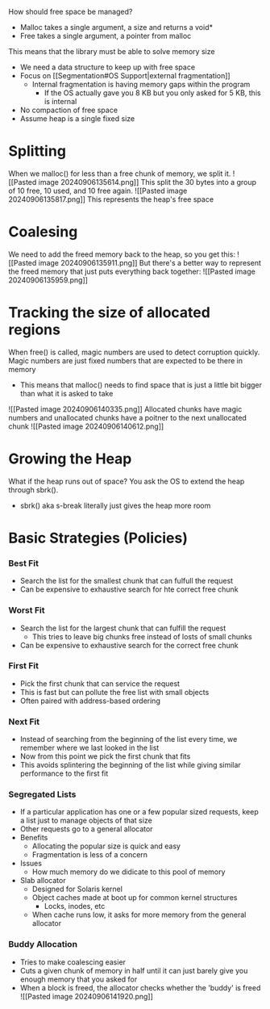 How should free space be managed?
- Malloc takes a single argument, a size and returns a void*
- Free takes a single argument, a pointer from malloc

This means that the library must be able to solve memory size
- We need a data structure to keep up with free space
- Focus on [[Segmentation#OS Support|external fragmentation]]
	- Internal fragmentation is having memory gaps within the program
		- If the OS actually gave you 8 KB but you only asked for 5 KB, this is internal
- No compaction of free space
- Assume heap is a single fixed size
# Splitting
When we malloc() for less than a free chunk of memory, we split it.
![[Pasted image 20240906135614.png]]
This split the 30 bytes into a group of 10 free, 10 used, and 10 free again.
![[Pasted image 20240906135817.png]]
This represents the heap's free space
# Coalesing
We need to add the freed memory back to the heap, so you get this:
![[Pasted image 20240906135911.png]]
But there's a better way to represent the freed memory that just puts everything back together:
![[Pasted image 20240906135959.png]]
# Tracking the size of allocated regions
When free() is called, magic numbers are used to detect corruption quickly. Magic numbers are just fixed numbers that are expected to be there in memory
- This means that malloc() needs to find space that is just a little bit bigger than what it is asked to take

![[Pasted image 20240906140335.png]]
Allocated chunks have magic numbers and unallocated chunks have a poitner to the next unallocated chunk
![[Pasted image 20240906140612.png]]
# Growing the Heap
What if the heap runs out of space? You ask the OS to extend the heap through sbrk().
- sbrk() aka s-break literally just gives the heap more room

# Basic Strategies (Policies)
### Best Fit
- Search the list for the smallest chunk that can fulfull the request
- Can be expensive to exhaustive search for hte correct free chunk
### Worst Fit
- Search the list for the largest chunk that can fulfill the request
	- This tries to leave big chunks free instead of losts of small chunks
- Can be expensive to exhaustive search for the correct free chunk
### First Fit
- Pick the first chunk that can service the request
- This is fast but can pollute the free list with small objects
- Often paired with address-based ordering
### Next Fit
- Instead of searching from the beginning of the list every time, we remember where we last looked in the list
- Now from this point we pick the first chunk that fits
- This avoids splintering the beginning of the list while giving similar performance to the first fit
### Segregated Lists
- If a particular application has one or a few popular sized requests, keep a list just to manage objects of that size
- Other requests go to a general allocator
- Benefits
	- Allocating the popular size is quick and easy
	- Fragmentation is less of a concern
- Issues
	- How much memory do we didicate to this pool of memory
- Slab allocator
	- Designed for Solaris kernel
	- Object caches made at boot up for common kernel structures
		- Locks, inodes, etc
	- When cache runs low, it asks for more memory from the general allocator
### Buddy Allocation
- Tries to make coalescing easier
- Cuts a given chunk of memory in half until it can just barely give you enough memory that you asked for
- When a block is freed, the allocator checks whether the 'buddy' is freed
![[Pasted image 20240906141920.png]]